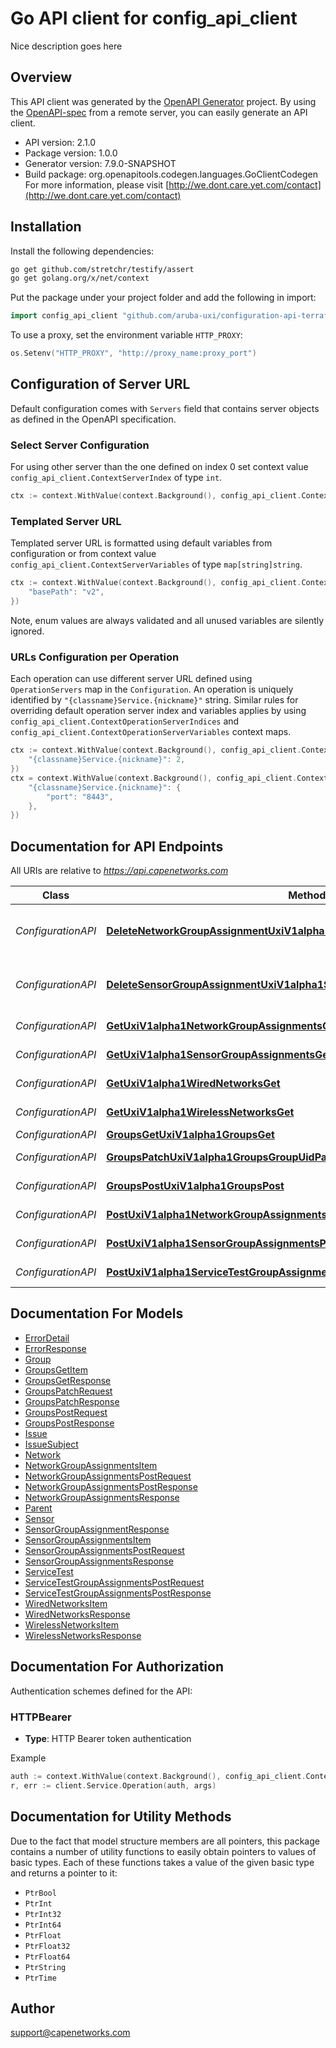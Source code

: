 # Go API client for config_api_client

Nice description goes here

## Overview
This API client was generated by the [OpenAPI Generator](https://openapi-generator.tech) project.  By using the [OpenAPI-spec](https://www.openapis.org/) from a remote server, you can easily generate an API client.

- API version: 2.1.0
- Package version: 1.0.0
- Generator version: 7.9.0-SNAPSHOT
- Build package: org.openapitools.codegen.languages.GoClientCodegen
For more information, please visit [http://we.dont.care.yet.com/contact](http://we.dont.care.yet.com/contact)

## Installation

Install the following dependencies:

```sh
go get github.com/stretchr/testify/assert
go get golang.org/x/net/context
```

Put the package under your project folder and add the following in import:

```go
import config_api_client "github.com/aruba-uxi/configuration-api-terraform-provider/pkg/config-api-client"
```

To use a proxy, set the environment variable `HTTP_PROXY`:

```go
os.Setenv("HTTP_PROXY", "http://proxy_name:proxy_port")
```

## Configuration of Server URL

Default configuration comes with `Servers` field that contains server objects as defined in the OpenAPI specification.

### Select Server Configuration

For using other server than the one defined on index 0 set context value `config_api_client.ContextServerIndex` of type `int`.

```go
ctx := context.WithValue(context.Background(), config_api_client.ContextServerIndex, 1)
```

### Templated Server URL

Templated server URL is formatted using default variables from configuration or from context value `config_api_client.ContextServerVariables` of type `map[string]string`.

```go
ctx := context.WithValue(context.Background(), config_api_client.ContextServerVariables, map[string]string{
	"basePath": "v2",
})
```

Note, enum values are always validated and all unused variables are silently ignored.

### URLs Configuration per Operation

Each operation can use different server URL defined using `OperationServers` map in the `Configuration`.
An operation is uniquely identified by `"{classname}Service.{nickname}"` string.
Similar rules for overriding default operation server index and variables applies by using `config_api_client.ContextOperationServerIndices` and `config_api_client.ContextOperationServerVariables` context maps.

```go
ctx := context.WithValue(context.Background(), config_api_client.ContextOperationServerIndices, map[string]int{
	"{classname}Service.{nickname}": 2,
})
ctx = context.WithValue(context.Background(), config_api_client.ContextOperationServerVariables, map[string]map[string]string{
	"{classname}Service.{nickname}": {
		"port": "8443",
	},
})
```

## Documentation for API Endpoints

All URIs are relative to *https://api.capenetworks.com*

Class | Method | HTTP request | Description
------------ | ------------- | ------------- | -------------
*ConfigurationAPI* | [**DeleteNetworkGroupAssignmentUxiV1alpha1NetworkGroupAssignmentsIdDelete**](docs/ConfigurationAPI.md#deletenetworkgroupassignmentuxiv1alpha1networkgroupassignmentsiddelete) | **Delete** /uxi/v1alpha1/network-group-assignments/{id} | Delete Network Group Assignment
*ConfigurationAPI* | [**DeleteSensorGroupAssignmentUxiV1alpha1SensorGroupAssignmentsIdDelete**](docs/ConfigurationAPI.md#deletesensorgroupassignmentuxiv1alpha1sensorgroupassignmentsiddelete) | **Delete** /uxi/v1alpha1/sensor-group-assignments/{id} | Delete Sensor Group Assignment
*ConfigurationAPI* | [**GetUxiV1alpha1NetworkGroupAssignmentsGet**](docs/ConfigurationAPI.md#getuxiv1alpha1networkgroupassignmentsget) | **Get** /uxi/v1alpha1/network-group-assignments | Get
*ConfigurationAPI* | [**GetUxiV1alpha1SensorGroupAssignmentsGet**](docs/ConfigurationAPI.md#getuxiv1alpha1sensorgroupassignmentsget) | **Get** /uxi/v1alpha1/sensor-group-assignments | Get
*ConfigurationAPI* | [**GetUxiV1alpha1WiredNetworksGet**](docs/ConfigurationAPI.md#getuxiv1alpha1wirednetworksget) | **Get** /uxi/v1alpha1/wired-networks | Get
*ConfigurationAPI* | [**GetUxiV1alpha1WirelessNetworksGet**](docs/ConfigurationAPI.md#getuxiv1alpha1wirelessnetworksget) | **Get** /uxi/v1alpha1/wireless-networks | Get
*ConfigurationAPI* | [**GroupsGetUxiV1alpha1GroupsGet**](docs/ConfigurationAPI.md#groupsgetuxiv1alpha1groupsget) | **Get** /uxi/v1alpha1/groups | Groups Get
*ConfigurationAPI* | [**GroupsPatchUxiV1alpha1GroupsGroupUidPatch**](docs/ConfigurationAPI.md#groupspatchuxiv1alpha1groupsgroupuidpatch) | **Patch** /uxi/v1alpha1/groups/{group_uid} | Groups Patch
*ConfigurationAPI* | [**GroupsPostUxiV1alpha1GroupsPost**](docs/ConfigurationAPI.md#groupspostuxiv1alpha1groupspost) | **Post** /uxi/v1alpha1/groups | Groups Post
*ConfigurationAPI* | [**PostUxiV1alpha1NetworkGroupAssignmentsPost**](docs/ConfigurationAPI.md#postuxiv1alpha1networkgroupassignmentspost) | **Post** /uxi/v1alpha1/network-group-assignments | Post
*ConfigurationAPI* | [**PostUxiV1alpha1SensorGroupAssignmentsPost**](docs/ConfigurationAPI.md#postuxiv1alpha1sensorgroupassignmentspost) | **Post** /uxi/v1alpha1/sensor-group-assignments | Post
*ConfigurationAPI* | [**PostUxiV1alpha1ServiceTestGroupAssignmentsPost**](docs/ConfigurationAPI.md#postuxiv1alpha1servicetestgroupassignmentspost) | **Post** /uxi/v1alpha1/service-test-group-assignments | Post


## Documentation For Models

 - [ErrorDetail](docs/ErrorDetail.md)
 - [ErrorResponse](docs/ErrorResponse.md)
 - [Group](docs/Group.md)
 - [GroupsGetItem](docs/GroupsGetItem.md)
 - [GroupsGetResponse](docs/GroupsGetResponse.md)
 - [GroupsPatchRequest](docs/GroupsPatchRequest.md)
 - [GroupsPatchResponse](docs/GroupsPatchResponse.md)
 - [GroupsPostRequest](docs/GroupsPostRequest.md)
 - [GroupsPostResponse](docs/GroupsPostResponse.md)
 - [Issue](docs/Issue.md)
 - [IssueSubject](docs/IssueSubject.md)
 - [Network](docs/Network.md)
 - [NetworkGroupAssignmentsItem](docs/NetworkGroupAssignmentsItem.md)
 - [NetworkGroupAssignmentsPostRequest](docs/NetworkGroupAssignmentsPostRequest.md)
 - [NetworkGroupAssignmentsPostResponse](docs/NetworkGroupAssignmentsPostResponse.md)
 - [NetworkGroupAssignmentsResponse](docs/NetworkGroupAssignmentsResponse.md)
 - [Parent](docs/Parent.md)
 - [Sensor](docs/Sensor.md)
 - [SensorGroupAssignmentResponse](docs/SensorGroupAssignmentResponse.md)
 - [SensorGroupAssignmentsItem](docs/SensorGroupAssignmentsItem.md)
 - [SensorGroupAssignmentsPostRequest](docs/SensorGroupAssignmentsPostRequest.md)
 - [SensorGroupAssignmentsResponse](docs/SensorGroupAssignmentsResponse.md)
 - [ServiceTest](docs/ServiceTest.md)
 - [ServiceTestGroupAssignmentsPostRequest](docs/ServiceTestGroupAssignmentsPostRequest.md)
 - [ServiceTestGroupAssignmentsPostResponse](docs/ServiceTestGroupAssignmentsPostResponse.md)
 - [WiredNetworksItem](docs/WiredNetworksItem.md)
 - [WiredNetworksResponse](docs/WiredNetworksResponse.md)
 - [WirelessNetworksItem](docs/WirelessNetworksItem.md)
 - [WirelessNetworksResponse](docs/WirelessNetworksResponse.md)


## Documentation For Authorization


Authentication schemes defined for the API:
### HTTPBearer

- **Type**: HTTP Bearer token authentication

Example

```go
auth := context.WithValue(context.Background(), config_api_client.ContextAccessToken, "BEARER_TOKEN_STRING")
r, err := client.Service.Operation(auth, args)
```


## Documentation for Utility Methods

Due to the fact that model structure members are all pointers, this package contains
a number of utility functions to easily obtain pointers to values of basic types.
Each of these functions takes a value of the given basic type and returns a pointer to it:

* `PtrBool`
* `PtrInt`
* `PtrInt32`
* `PtrInt64`
* `PtrFloat`
* `PtrFloat32`
* `PtrFloat64`
* `PtrString`
* `PtrTime`

## Author

support@capenetworks.com

